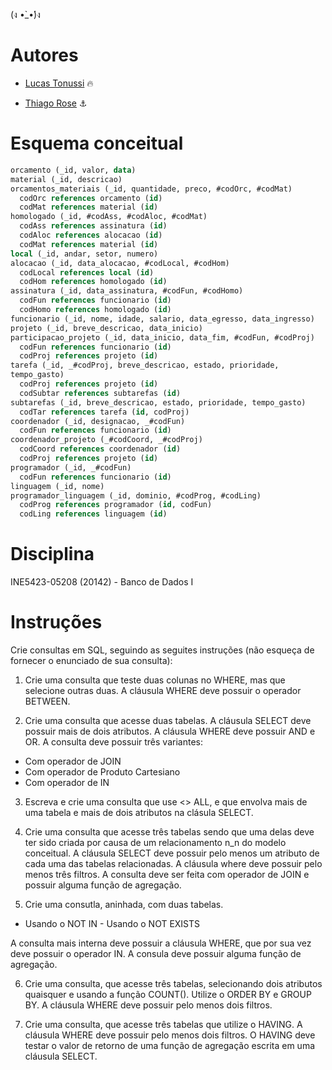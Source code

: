 (ง •̀_•́)ง

# Autores

- [Lucas Tonussi](https://github.com/tonussi/) :fire:

- [Thiago Rose](https://github.com/thisenrose/) :anchor:

# Esquema conceitual

```sql
orcamento (_id, valor, data)
material (_id, descricao)
orcamentos_materiais (_id, quantidade, preco, #codOrc, #codMat)
  codOrc references orcamento (id)
  codMat references material (id)
homologado (_id, #codAss, #codAloc, #codMat)
  codAss references assinatura (id)
  codAloc references alocacao (id)
  codMat references material (id)
local (_id, andar, setor, numero)
alocacao (_id, data_alocacao, #codLocal, #codHom)
  codLocal references local (id)
  codHom references homologado (id)
assinatura (_id, data_assinatura, #codFun, #codHomo)
  codFun references funcionario (id)
  codHomo references homologado (id)
funcionario (_id, nome, idade, salario, data_egresso, data_ingresso)
projeto (_id, breve_descricao, data_inicio)
participacao_projeto (_id, data_inicio, data_fim, #codFun, #codProj)
  codFun references funcionario (id)
  codProj references projeto (id)
tarefa (_id, _#codProj, breve_descricao, estado, prioridade,
tempo_gasto)
  codProj references projeto (id)
  codSubtar references subtarefas (id)
subtarefas (_id, breve_descricao, estado, prioridade, tempo_gasto)
  codTar references tarefa (id, codProj)
coordenador (_id, designacao, _#codFun)
  codFun references funcionario (id)
coordenador_projeto (_#codCoord, _#codProj)
  codCoord references coordenador (id)
  codProj references projeto (id)
programador (_id, _#codFun)
  codFun references funcionario (id)
linguagem (_id, nome)
programador_linguagem (_id, dominio, #codProg, #codLing)
  codProg references programador (id, codFun)
  codLing references linguagem (id)
```

# Disciplina

INE5423-05208 (20142) - Banco de Dados I

# Instruções

Crie consultas em SQL, seguindo as seguites instruções (não esqueça de fornecer
o enunciado de sua consulta):

1. Crie uma consulta que teste duas colunas no WHERE, mas que selecione outras
duas. A cláusula WHERE deve possuir o operador BETWEEN.

2. Crie uma consulta que acesse duas tabelas. A cláusula SELECT deve possuir
mais de dois atributos. A cláusula WHERE deve possuir AND e OR. A consulta deve
possuir três variantes:

- Com operador de JOIN
- Com operador de Produto Cartesiano
- Com operador de IN

3. Escreva e crie uma consulta que use <> ALL, e que envolva mais de uma tabela
e mais de dois atributos na clásula SELECT.

4. Crie uma consulta que acesse três tabelas sendo que uma delas deve ter sido
criada por causa de um relacionamento n_n do modelo conceitual. A cláusula
SELECT deve possuir pelo menos um atributo de cada uma das tabelas relacionadas.
A cláusula where deve possuir pelo menos três filtros. A consulta deve ser feita
com operador de JOIN e possuir alguma função de agregação.

5. Crie uma consutla, aninhada, com duas tabelas.

- Usando o NOT IN - Usando o NOT EXISTS

A consulta mais interna deve possuir a cláusula WHERE, que por sua vez deve
possuir o operador IN. A consula deve possuir alguma função de agregação.

6. Crie uma consulta, que acesse três tabelas, selecionando dois atributos
quaisquer e usando a função COUNT(). Utilize o ORDER BY e GROUP BY. A cláusula
WHERE deve possuir pelo menos dois filtros.

7. Crie uma consulta, que acesse três tabelas que utilize o HAVING. A cláusula
WHERE deve possuir pelo menos dois filtros. O HAVING deve testar o valor de
retorno de uma função de agregação escrita em uma cláusula SELECT.

